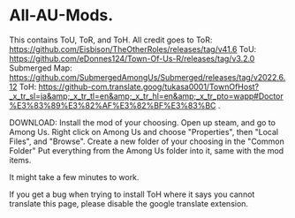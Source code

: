 # All-AU-Mods.
This contains ToU, ToR, and ToH. All credit goes to 
ToR: https://github.com/Eisbison/TheOtherRoles/releases/tag/v41.6
ToU: https://github.com/eDonnes124/Town-Of-Us-R/releases/tag/v3.2.0
Submerged Map: https://github.com/SubmergedAmongUs/Submerged/releases/tag/v2022.6.12
ToH: https://github-com.translate.goog/tukasa0001/TownOfHost?_x_tr_sl=ja&amp;_x_tr_tl=en&amp;_x_tr_hl=en&amp;_x_tr_pto=wapp#Doctor%E3%83%89%E3%82%AF%E3%82%BF%E3%83%BC .


DOWNLOAD:
Install the mod of your choosing.
Open up steam, and go to Among Us.
Right click on Among Us and choose "Properties", then "Local Files", and "Browse".
Create a new folder of your choosing in the "Common Folder"
Put everything from the Among Us folder into it, same with the mod items.


It might take a few minutes to work.

If you get a bug when trying to install ToH where it says you cannot translate this page, please disable the google translate extension.
